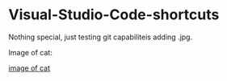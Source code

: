 # Visual-Studio-Code-shortcuts

Nothing special, just testing git capabiliteis adding .jpg.

Image of cat:

[image of cat]()
